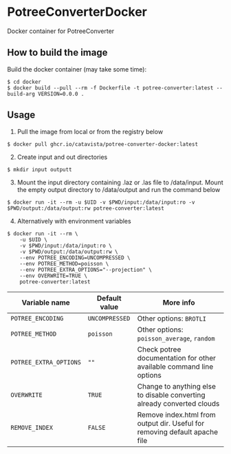 # PotreeConverterDocker

Docker container for PotreeConverter


## How to build the image

Build the docker container (may take some time):
```
$ cd docker
$ docker build --pull --rm -f Dockerfile -t potree-converter:latest --build-arg VERSION=0.0.0 .
```

## Usage

1. Pull the image from local or from the registry below

```
$ docker pull ghcr.io/catavista/potree-converter-docker:latest
```

2. Create input and out directories

```
$ mkdir input outputt
```



3. Mount the input directory containing .laz or .las file to /data/input. Mount the empty output directory to /data/output and run the command below

```
$ docker run -it --rm -u $UID -v $PWD/input:/data/input:ro -v $PWD/output:/data/output:rw potree-converter:latest
```

4. Alternatively with environment variables

```
$ docker run -it --rm \
    -u $UID \
    -v $PWD/input:/data/input:ro \
    -v $PWD/output:/data/output:rw \
    --env POTREE_ENCODING=UNCOMPRESSED \
    --env POTREE_METHOD=poisson \
    --env POTREE_EXTRA_OPTIONS="--projection" \
    --env OVERWRITE=TRUE \
    potree-converter:latest
```

| Variable name          | Default value  | More info                                                                  |
| ---------------------- | -------------- | -------------------------------------------------------------------------- |
| `POTREE_ENCODING`      | `UNCOMPRESSED` | Other options: `BROTLI`                                                    |
| `POTREE_METHOD`        | `poisson`      | Other options: `poisson_average`, `random`                                 |
| `POTREE_EXTRA_OPTIONS` | `""`           | Check potree documentation for other available command line options        |
| `OVERWRITE`            | `TRUE`         | Change to anything else to disable converting already converted clouds     |
| `REMOVE_INDEX`         | `FALSE`        | Remove index.html from output dir. Useful for removing default apache file |